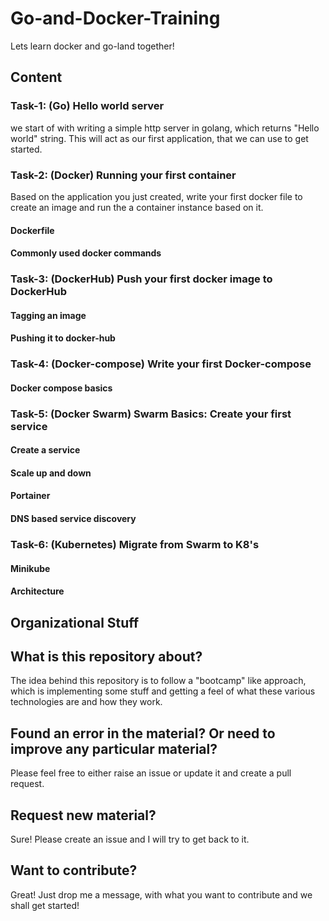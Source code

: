 # Go-and-Docker-Training

Lets learn docker and go-land together! 

## Content

### Task-1: (Go) Hello world server

we start of with writing a simple http server in golang, which returns "Hello world" string. This will act as our first application, that we can use to get started.
 

### Task-2: (Docker) Running your first container

Based on the application you just created, write your first docker file to create an image and run the a container instance based on it.

#### Dockerfile
#### Commonly used docker commands

### Task-3: (DockerHub) Push your first docker image to DockerHub

#### Tagging an image
#### Pushing it to docker-hub

### Task-4: (Docker-compose) Write your first Docker-compose

#### Docker compose basics

### Task-5: (Docker Swarm) Swarm Basics: Create your first service

#### Create a service
#### Scale up and down
#### Portainer
#### DNS based service discovery


### Task-6: (Kubernetes)  Migrate from Swarm to K8's

#### Minikube
#### Architecture


## Organizational Stuff

## What is this repository about? 

The idea behind this repository is to follow a "bootcamp" like approach, which is implementing some stuff and getting a feel of what these various technologies are and how they work.  

## Found an error in the material? Or need to improve any particular material? 

Please feel free to either raise an issue or update it and create a pull request.

## Request new material?

Sure! Please create an issue and I will try to get back to it.

## Want to contribute?

Great! Just drop me a message, with what you want to contribute and we shall get started! 

